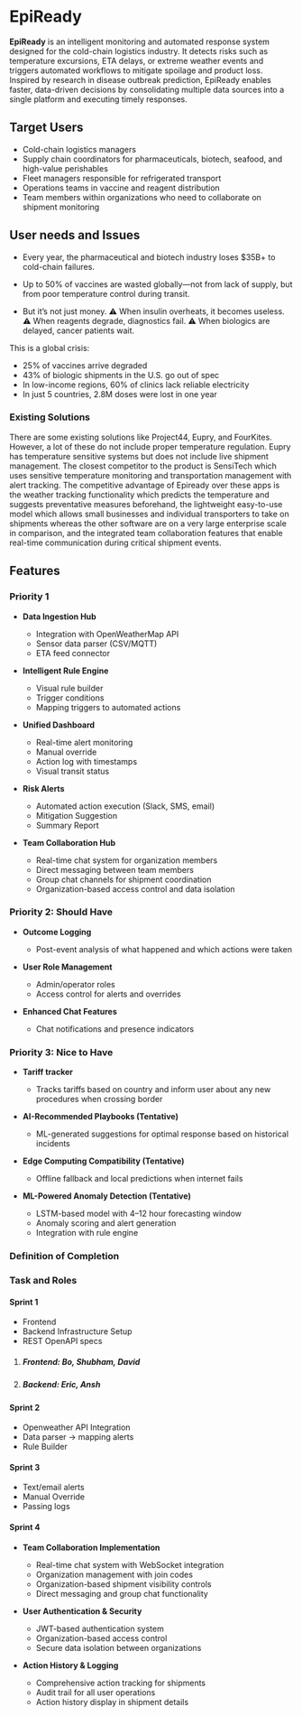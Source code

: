 # EpiReady
**EpiReady** is an intelligent monitoring and automated response system designed for the cold-chain logistics industry. It detects risks such as temperature excursions, ETA delays, or extreme weather events and triggers automated workflows to mitigate spoilage and product loss. Inspired by research in disease outbreak prediction, EpiReady enables faster, data-driven decisions by consolidating multiple data sources into a single platform and executing timely responses.

## Target Users

- Cold-chain logistics managers
- Supply chain coordinators for pharmaceuticals, biotech, seafood, and high-value perishables
- Fleet managers responsible for refrigerated transport
- Operations teams in vaccine and reagent distribution
- Team members within organizations who need to collaborate on shipment monitoring

## User needs and Issues

- Every year, the pharmaceutical and biotech industry loses $35B+ to cold-chain failures.

- Up to 50% of vaccines are wasted globally—not from lack of supply, but from poor temperature control
during transit.

- But it’s not just money.
⚠️ When insulin overheats, it becomes useless.
⚠️ When reagents degrade, diagnostics fail.
⚠️ When biologics are delayed, cancer patients wait.

This is a global crisis:

- 25% of vaccines arrive degraded
- 43% of biologic shipments in the U.S. go out of spec
- In low-income regions, 60% of clinics lack reliable electricity
- In just 5 countries, 2.8M doses were lost in one year

### Existing Solutions

There are some existing solutions like Project44, Eupry, and FourKites. However, a lot of these do not include proper temperature regulation. Eupry has temperature sensitive systems but does not include live shipment management. The closest competitor to the product is SensiTech which uses sensitive temperature monitoring and transportation management with alert tracking. The competitive advantage of Epiready over these apps is the weather tracking functionality which predicts the temperature and suggests preventative measures beforehand, the lightweight easy-to-use model which allows small businesses and individual transporters to take on shipments whereas the other software are on a very large enterprise scale in comparison, and the integrated team collaboration features that enable real-time communication during critical shipment events.


## Features
### Priority 1

- **Data Ingestion Hub**
  - Integration with OpenWeatherMap API
  - Sensor data parser (CSV/MQTT)
  - ETA feed connector

- **Intelligent Rule Engine**
  - Visual rule builder
  - Trigger conditions
  - Mapping triggers to automated actions

- **Unified Dashboard**
  - Real-time alert monitoring
  - Manual override
  - Action log with timestamps
  - Visual transit status

- **Risk Alerts**
  - Automated action execution (Slack, SMS, email)
  - Mitigation Suggestion
  - Summary Report

- **Team Collaboration Hub**
  - Real-time chat system for organization members
  - Direct messaging between team members
  - Group chat channels for shipment coordination
  - Organization-based access control and data isolation

### Priority 2: Should Have

- **Outcome Logging**
  - Post-event analysis of what happened and which actions were taken

- **User Role Management**
  - Admin/operator roles
  - Access control for alerts and overrides

- **Enhanced Chat Features**
  - Chat notifications and presence indicators

### Priority 3: Nice to Have

- **Tariff tracker**
  - Tracks tariffs based on country and inform user about any new procedures when crossing border

- **AI-Recommended Playbooks (Tentative)** 
  - ML-generated suggestions for optimal response based on historical incidents

- **Edge Computing Compatibility (Tentative)**
  - Offline fallback and local predictions when internet fails

- **ML-Powered Anomaly Detection (Tentative)**
  - LSTM-based model with 4–12 hour forecasting window
  - Anomaly scoring and alert generation
  - Integration with rule engine


### Definition of Completion



### Task and Roles


#### Sprint 1

- Frontend
- Backend Infrastructure Setup
- REST OpenAPI specs

1. ##### Frontend: Bo, Shubham, David
2. ##### Backend: Eric, Ansh

#### Sprint 2

- Openweather API Integration
- Data parser -> mapping alerts
- Rule Builder

#### Sprint 3

- Text/email alerts
- Manual Override
- Passing logs

#### Sprint 4

- **Team Collaboration Implementation**
  - Real-time chat system with WebSocket integration
  - Organization management with join codes
  - Organization-based shipment visibility controls
  - Direct messaging and group chat functionality

- **User Authentication & Security**
  - JWT-based authentication system
  - Organization-based access control
  - Secure data isolation between organizations

- **Action History & Logging**
  - Comprehensive action tracking for shipments
  - Audit trail for all user operations
  - Action history display in shipment details